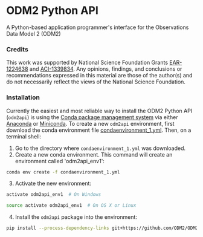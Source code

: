 ODM2 Python API
====

A Python-based application programmer's interface for the Observations Data Model 2 (ODM2) 

### Credits

This work was supported by National Science Foundation Grants [EAR-1224638](http://www.nsf.gov/awardsearch/showAward?AWD_ID=1224638) and [ACI-1339834](http://www.nsf.gov/awardsearch/showAward?AWD_ID=1339834). Any opinions, findings, and conclusions or recommendations expressed in this material are those of the author(s) and do not necessarily reflect the views of the National Science Foundation.

### Installation

Currently the easiest and most reliable way to install the ODM2 Python API (`odm2api`) is using the [Conda package management system](http://conda.pydata.org/docs/) via either [Anaconda](https://www.continuum.io/downloads) or [Miniconda](http://conda.pydata.org/miniconda.html). To create a new `odm2api` environment, first download the conda environment file [condaenvironment_1.yml](https://raw.githubusercontent.com/ODM2/ODM2PythonAPI/master/condaenvironment_1.yml). Then, on a terminal shell:

1. Go to the directory where `condaenvironment_1.yml` was downloaded.
2. Create a new conda environment. This command will create an environment called 'odm2api_env1':    

  ```bash
  conda env create -f condaenvironment_1.yml
  ```
3. Activate the new environment:    

  ```bash
  activate odm2api_env1  # On Windows
  ```    
  ```bash
  source activate odm2api_env1  # On OS X or Linux
  ```
4. Install the `odm2api` package into the environment:  

  ```bash
  pip install --process-dependency-links git+https://github.com/ODM2/ODM2PythonAPI.git
  ```
